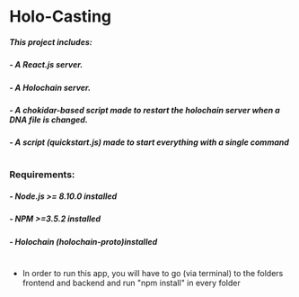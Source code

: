# Holo-Casting

##### This project includes:

##### - A React.js server.
##### - A Holochain server.
##### - A chokidar-based script made to restart the holochain server when a DNA file is changed.
##### - A script (quickstart.js) made to start everything with a single command
#
### Requirements:

##### - Node.js >= 8.10.0 installed
##### - NPM >=3.5.2 installed
##### - Holochain (holochain-proto)installed
#

- In order to run this app, you will have to go (via terminal) to the folders frontend and backend and run "npm install" in every folder